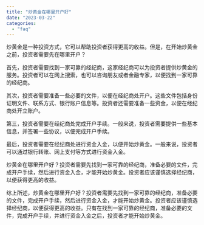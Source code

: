 ```yaml
---
title: "炒黄金在哪里开户好"
date: "2023-03-22"
categories: 
  - "faq"
---
```


炒黄金是一种投资方式，它可以帮助投资者获得更高的收益。但是，在开始炒黄金之前，投资者需要先在哪里开户？

首先，投资者需要找到一家可靠的经纪商，这家经纪商可以为投资者提供炒黄金的服务。投资者可以在网上搜索，也可以咨询朋友或者金融专家，以便找到一家可靠的经纪商。

其次，投资者需要准备一些必要的文件，以便在经纪商处开户。这些文件包括身份证明文件、联系方式、银行账户信息等。投资者还需要准备一些资金，以便在经纪商处开立账户。

第三，投资者需要在经纪商处完成开户手续。一般来说，投资者需要提供一些基本信息，并签署一些协议，以便完成开户手续。

最后，投资者需要在经纪商处进行资金入金，以便开始炒黄金。一般来说，投资者可以通过银行转账、网上支付等方式进行资金入金。

炒黄金在哪里开户好？投资者需要先找到一家可靠的经纪商，准备必要的文件，完成开户手续，然后进行资金入金，才能开始炒黄金。投资者应该谨慎选择经纪商，以便获得更高的收益。

综上所述，炒黄金在哪里开户好？投资者需要先找到一家可靠的经纪商，准备必要的文件，完成开户手续，然后进行资金入金，才能开始炒黄金。投资者应该谨慎选择经纪商，以便获得更高的收益。只有在找到一家可靠的经纪商，准备必要的文件，完成开户手续，并进行资金入金之后，投资者才能开始炒黄金。
